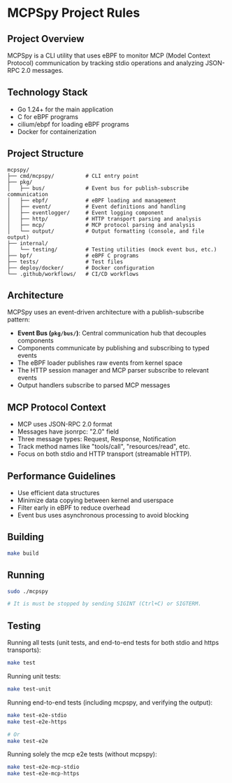 # MCPSpy Project Rules

## Project Overview

MCPSpy is a CLI utility that uses eBPF to monitor MCP (Model Context Protocol) communication by tracking stdio operations and analyzing JSON-RPC 2.0 messages.

## Technology Stack

- Go 1.24+ for the main application
- C for eBPF programs
- cilium/ebpf for loading eBPF programs
- Docker for containerization

## Project Structure

```
mcpspy/
├── cmd/mcpspy/          # CLI entry point
├── pkg/
│   ├── bus/             # Event bus for publish-subscribe communication
│   ├── ebpf/            # eBPF loading and management
│   ├── event/           # Event definitions and handling
│   ├── eventlogger/     # Event logging component
│   ├── http/            # HTTP transport parsing and analysis
│   ├── mcp/             # MCP protocol parsing and analysis
│   └── output/          # Output formatting (console, and file output)
├── internal/
│   └── testing/         # Testing utilities (mock event bus, etc.)
├── bpf/                 # eBPF C programs
├── tests/               # Test files
├── deploy/docker/       # Docker configuration
└── .github/workflows/   # CI/CD workflows
```

## Architecture

MCPSpy uses an event-driven architecture with a publish-subscribe pattern:

- **Event Bus (`pkg/bus/`)**: Central communication hub that decouples components
- Components communicate by publishing and subscribing to typed events
- The eBPF loader publishes raw events from kernel space
- The HTTP session manager and MCP parser subscribe to relevant events
- Output handlers subscribe to parsed MCP messages

## MCP Protocol Context

- MCP uses JSON-RPC 2.0 format
- Messages have jsonrpc: "2.0" field
- Three message types: Request, Response, Notification
- Track method names like "tools/call", "resources/read", etc.
- Focus on both stdio and HTTP transport (streamable HTTP).

## Performance Guidelines

- Use efficient data structures
- Minimize data copying between kernel and userspace
- Filter early in eBPF to reduce overhead
- Event bus uses asynchronous processing to avoid blocking

## Building

```bash
make build
```

## Running

```bash
sudo ./mcpspy

# It is must be stopped by sending SIGINT (Ctrl+C) or SIGTERM.
```

## Testing

Running all tests (unit tests, and end-to-end tests for both stdio and https transports):

```bash
make test
```

Running unit tests:

```bash
make test-unit
```

Running end-to-end tests (including mcpspy, and verifying the output):

```bash
make test-e2e-stdio
make test-e2e-https

# Or
make test-e2e
```

Running solely the mcp e2e tests (without mcpspy):

```bash
make test-e2e-mcp-stdio
make test-e2e-mcp-https
```
